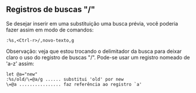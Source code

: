 Registros de buscas "/"
-----------------------

Se desejar inserir em uma substituição uma busca prévia, você poderia
fazer assim em modo de comandos:
```
:%s,<Ctrl-r>/,novo-texto,g
```
Observação: veja que estou trocando o delimitador da busca para deixar
claro o uso do registro de buscas "/". Pode-se usar um registro nomeado
de 'a-z' assim:
```
let @a="new"
:%s/old/\=@a/g ...... substitui 'old' por new
\=@a ................ faz referência ao registro `a'
```
